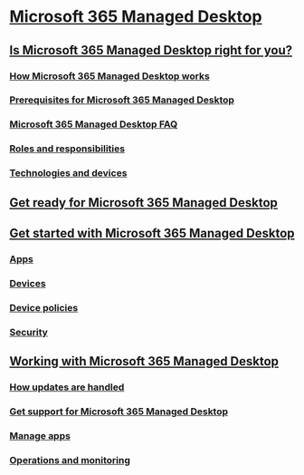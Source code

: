 # [Microsoft 365 Managed Desktop](index.md)
## [Is Microsoft&nbsp;365 Managed Desktop right for you?](intro/index.md)
### [How Microsoft&nbsp;365 Managed Desktop works](intro/how-managed-desktop-works.md)
### [Prerequisites for Microsoft&nbsp;365 Managed Desktop](intro/prerequisites.md)
### [Microsoft&nbsp;365 Managed Desktop FAQ](intro/faq.md)
### [Roles and responsibilities](intro/roles-and-responsibilities.md)
### [Technologies and devices](intro/technologies-and-devices.md)
## [Get ready for Microsoft&nbsp;365 Managed Desktop](get-ready/index.md)
## [Get started with Microsoft&nbsp;365 Managed Desktop](get-started/index.md)
### [Apps](get-started/apps.md)
### [Devices](get-started/devices.md)
### [Device policies](get-started/device-policies.md)
### [Security](get-started/security.md)
## [Working with Microsoft&nbsp;365 Managed Desktop](working-with-managed-desktop/index.md)
### [How updates are handled](working-with-managed-desktop/updates.md)
### [Get support for Microsoft&nbsp;365 Managed Desktop](working-with-managed-desktop/support.md)
### [Manage apps](working-with-managed-desktop/manage-apps.md)
### [Operations and monitoring](working-with-managed-desktop/operations-and-monitoring.md)

